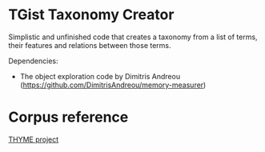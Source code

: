 # TGist Taxonomy Creator

Simplistic and unfinished code that creates a taxonomy from a list of terms, their features and relations between those terms.

Dependencies:

- The object exploration code by Dimitris Andreou (https://github.com/DimitrisAndreou/memory-measurer)

# Corpus reference

[THYME project](https://clear.colorado.edu/TemporalWiki/index.php/Main_Page)